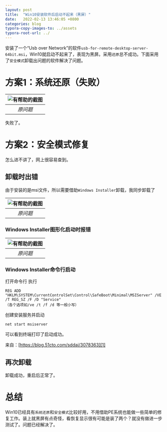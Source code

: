 ```yaml
---
layout: post
title:  "Win10安装软件后启动不起来（黑屏）"
date:   2022-02-13 13:46:05 +0800
categories: blog
typora-copy-images-to: ../assets
typora-root-url: ../
---
```


安装了一个“Usb over Network”的软件`usb-for-remote-desktop-server-64bit.msi`，Win10就启动不起来了，表现为黑屏。采用`还原`总不成功。下面采用了`安全模式`卸载出问题的软件解决了问题。

# 方案1：系统还原（失败）

| ![有帮助的截图](/assets/WechatIMG146.jpeg) |
| :----------------------------------------: |
|          *原问题*          |

失败了。

# 方案2：安全模式修复
怎么进不讲了，网上很容易查到。

## 卸载时出错
由于安装的是msi文件，所以需要借助`Windows Installer`卸载，我同步卸载了

| ![有帮助的截图](/assets/WechatIMG147.jpeg) |
| :----------------------------------------: |
|          *原问题*          |

### Windows Installer图形化启动时报错

| ![有帮助的截图](/assets/WechatIMG148.jpeg) |
| :----------------------------------------: |
|          *原问题*          |

### Windows Installer命令行启动
打开命令行 执行
```shell
REG ADD "HKLM\SYSTEM\CurrentControlSet\Control\SafeBoot\Minimal\MSIServer" /VE /T REG_SZ /F /D "Service"
（各个选项如/ve /t /f /d 等一般小写）
```
创建安装服务并启动
```shell
net start msiserver 
```
可以看到终端打印了启动成功。

来自：[https://blog.51cto.com/sddai/3078363][1]

## 再次卸载
卸载成功，重启后正常了。

# 总结
Win10已经具有`系统还原`和`安全模式`比较好用，不用借助PE系统也能做一些简单的修复工作。装上就黑屏有点奇怪，看恢复显示很有可能是装了两个？就没有做进一步测试了。问题已经解决了。

[1]: https://blog.51cto.com/sddai/3078363

